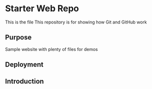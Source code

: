 # Starter Web Repo
This is the file
This repository is for showing how Git and GitHub work

## Purpose

Sample website with plenty of files for demos

## Deployment

## Introduction
